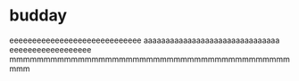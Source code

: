 # budday
eeeeeeeeeeeeeeeeeeeeeeeeeeeee aaaaaaaaaaaaaaaaaaaaaaaaaaaaaaa eeeeeeeeeeeeeeeeee mmmmmmmmmmmmmmmmmmmmmmmmmmmmmmmmmmmmmmmmmmmm
